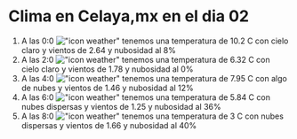 # Clima en Celaya,mx en el dia 02

1. A las 0:0 !["icon weather"](http://openweathermap.org/img/w/02n.png) tenemos una temperatura de 10.2 C con cielo claro y  vientos de 2.64 y nubosidad al 8%
1. A las 2:0 !["icon weather"](http://openweathermap.org/img/w/01n.png) tenemos una temperatura de 6.32 C con cielo claro y  vientos de 1.78 y nubosidad al 0%
1. A las 4:0 !["icon weather"](http://openweathermap.org/img/w/02n.png) tenemos una temperatura de 7.95 C con algo de nubes y  vientos de 1.46 y nubosidad al 12%
1. A las 6:0 !["icon weather"](http://openweathermap.org/img/w/03n.png) tenemos una temperatura de 5.84 C con nubes dispersas y  vientos de 1.25 y nubosidad al 36%
1. A las 8:0 !["icon weather"](http://openweathermap.org/img/w/03n.png) tenemos una temperatura de 3 C con nubes dispersas y  vientos de 1.66 y nubosidad al 40%
